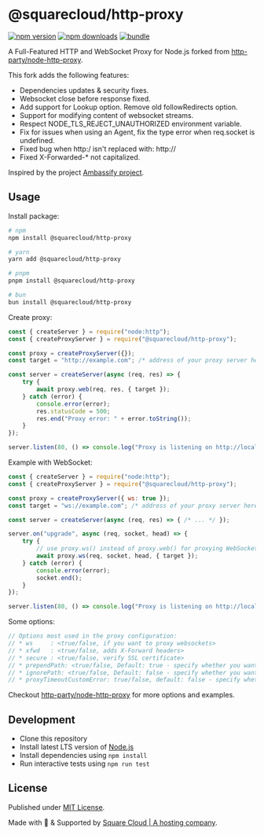 # @squarecloud/http-proxy

[![npm version][npm-version-src]][npm-version-href]
[![npm downloads][npm-downloads-src]][npm-downloads-href]
[![bundle][bundle-src]][bundle-href]

A Full-Featured HTTP and WebSocket Proxy for Node.js forked from [http-party/node-http-proxy](https://github.com/http-party/node-http-proxy).

This fork adds the following features:

- Dependencies updates & security fixes.
- Websocket close before response fixed.
- Add support for Lookup option. Remove old followRedirects option.
- Support for modifying content of websocket streams.
- Respect NODE_TLS_REJECT_UNAUTHORIZED environment variable.
- Fix for issues when using an Agent, fix the type error when req.socket is undefined.
- Fixed bug when http:/ isn't replaced with: http://
- Fixed X-Forwarded-\* not capitalized.

Inspired by the project [Ambassify project](https://github.com/ambassify/node-http-proxy).

## Usage

Install package:

```sh
# npm
npm install @squarecloud/http-proxy

# yarn
yarn add @squarecloud/http-proxy

# pnpm
pnpm install @squarecloud/http-proxy

# bun
bun install @squarecloud/http-proxy
```

Create proxy:

```js
const { createServer } = require("node:http");
const { createProxyServer } = require("@squarecloud/http-proxy");

const proxy = createProxyServer({});
const target = "http://example.com"; /* address of your proxy server here */

const server = createServer(async (req, res) => {
    try {
        await proxy.web(req, res, { target });
    } catch (error) {
        console.error(error);
        res.statusCode = 500;
        res.end("Proxy error: " + error.toString());
    }
});

server.listen(80, () => console.log("Proxy is listening on http://localhost"));
```

Example with WebSocket:

```js
const { createServer } = require("node:http");
const { createProxyServer } = require("@squarecloud/http-proxy");

const proxy = createProxyServer({ ws: true });
const target = "ws://example.com"; /* address of your proxy server here */

const server = createServer(async (req, res) => { /* ... */ });

server.on("upgrade", async (req, socket, head) => {
    try {
        // use proxy.ws() instead of proxy.web() for proxying WebSocket requests.
        await proxy.ws(req, socket, head, { target });
    } catch (error) {
        console.error(error);
        socket.end();
    }
});

server.listen(80, () => console.log("Proxy is listening on http://localhost"));
```

Some options:

```js
// Options most used in the proxy configuration:
// * ws     : <true/false, if you want to proxy websockets>
// * xfwd   : <true/false, adds X-Forward headers>
// * secure : <true/false, verify SSL certificate>
// * prependPath: <true/false, Default: true - specify whether you want to prepend the target"s path to the proxy path>
// * ignorePath: <true/false, Default: false - specify whether you want to ignore the proxy path of the incoming request>
// * proxyTimeoutCustomError: true/false, default: false - specify whether you want to throw a custom `ETIMEDOUT` error when the `proxyTimeout` is reached. If false then the default `ECONNRESET` error will be thrown.
```

Checkout [http-party/node-http-proxy](https://github.com/http-party/node-http-proxy#options) for more options and examples.

## Development

- Clone this repository
- Install latest LTS version of [Node.js](https://nodejs.org/en/)
- Install dependencies using `npm install`
- Run interactive tests using `npm run test`

## License

Published under [MIT License](./LICENSE).

Made with 💙 & Supported by [Square Cloud | A hosting company](https://squarecloud.app).

<!-- Badges -->

[npm-version-src]: https://img.shields.io/npm/v/@squarecloud/http-proxy?style=flat&colorA=18181B&colorB=2563eb
[npm-version-href]: https://npmjs.com/package/@squarecloud/http-proxy
[npm-downloads-src]: https://img.shields.io/npm/dm/@squarecloud/http-proxy?style=flat&colorA=18181B&colorB=2563eb
[npm-downloads-href]: https://npmjs.com/package/@squarecloud/http-proxy
[bundle-src]: https://img.shields.io/bundlephobia/minzip/@squarecloud/http-proxy?style=flat&colorA=18181B&colorB=2563eb
[bundle-href]: https://bundlephobia.com/result?p=@squarecloud/http-proxy

